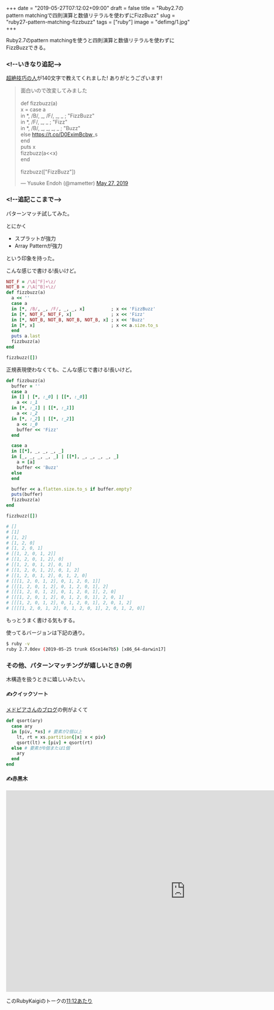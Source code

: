 +++
date = "2019-05-27T07:12:02+09:00"
draft = false
title = "Ruby2.7のpattern matchingで四則演算と数値リテラルを使わずにFizzBuzz"
slug = "ruby27-pattern-matching-fizzbuzz"
tags = ["ruby"]
image = "defimg/1.jpg"
+++

Ruby2.7のpattern matchingを使うと四則演算と数値リテラルを使わずにFizzBuzzできる。

<!--more-->

### &lt;!--いきなり追記--&gt;

[超絶技巧の人](https://twitter.com/mametter)が140文字で教えてくれました! ありがとうございます!

<blockquote class="twitter-tweet"><p lang="ja" dir="ltr">面白いので改変してみました<br><br>def fizzbuzz(a)<br> x = case a<br> in *, /B/, _, /F/, _, _ ; &quot;FizzBuzz&quot;<br> in *, /F/, _, _ ; &quot;Fizz&quot;<br> in *, /B/, _, _, _, _ ; &quot;Buzz&quot;<br> else <a href="https://t.co/D0EximBcbw">https://t.co/D0EximBcbw</a>_s<br> end<br> puts x<br> fizzbuzz(a&lt;&lt;x)<br>end<br><br>fizzbuzz([&quot;FizzBuzz&quot;])</p>&mdash; Yusuke Endoh (@mametter) <a href="https://twitter.com/mametter/status/1133039575159328769?ref_src=twsrc%5Etfw">May 27, 2019</a></blockquote> <script async src="https://platform.twitter.com/widgets.js" charset="utf-8"></script>

### &lt;!--追記ここまで--&gt;

パターンマッチ試してみた。

とにかく

* スプラットが強力
* Array Patternが強力

という印象を持った。

こんな感じで書ける!長いけど。

```ruby
NOT_F = /\A[^F]+\z/ 
NOT_B = /\A[^B]+\z/ 
def fizzbuzz(a)
  a << ''
  case a
  in [*, /B/, _, /F/, _, _, x]          ; x << 'FizzBuzz'
  in [*, NOT_F, NOT_F, x]               ; x << 'Fizz'
  in [*, NOT_B, NOT_B, NOT_B, NOT_B, x] ; x << 'Buzz'
  in [*, x]                             ; x << a.size.to_s
  end
  puts a.last
  fizzbuzz(a)
end

fizzbuzz([])
```

正規表現使わなくても、こんな感じで書ける!長いけど。

```ruby
def fizzbuzz(a)
  buffer = ''
  case a
  in [] | [*, :_0] | [[*, :_0]]
    a << :_1
  in [*, :_1] | [[*, :_1]]
    a << :_2
  in [*, :_2] | [[*, :_2]]
    a << :_0
    buffer << 'Fizz'
  end

  case a
  in [[*], _, _, _, _]
  in [_, _, _, _, _] | [[*], _, _, _, _, _]
    a = [a]
    buffer << 'Buzz'
  else
  end

  buffer << a.flatten.size.to_s if buffer.empty?
  puts(buffer)
  fizzbuzz(a)
end

fizzbuzz([])

# []
# [1]
# [1, 2]
# [1, 2, 0]
# [1, 2, 0, 1]
# [[1, 2, 0, 1, 2]]
# [[1, 2, 0, 1, 2], 0]
# [[1, 2, 0, 1, 2], 0, 1]
# [[1, 2, 0, 1, 2], 0, 1, 2]
# [[1, 2, 0, 1, 2], 0, 1, 2, 0]
# [[[1, 2, 0, 1, 2], 0, 1, 2, 0, 1]]
# [[[1, 2, 0, 1, 2], 0, 1, 2, 0, 1], 2]
# [[[1, 2, 0, 1, 2], 0, 1, 2, 0, 1], 2, 0]
# [[[1, 2, 0, 1, 2], 0, 1, 2, 0, 1], 2, 0, 1]
# [[[1, 2, 0, 1, 2], 0, 1, 2, 0, 1], 2, 0, 1, 2]
# [[[[1, 2, 0, 1, 2], 0, 1, 2, 0, 1], 2, 0, 1, 2, 0]]
```

もっとうまく書ける気もする。

使ってるバージョンは下記の通り。

```bash
$ ruby -v
ruby 2.7.0dev (2019-05-25 trunk 65ce14e7b5) [x86_64-darwin17]
```

### その他、パターンマッチングが嬉しいときの例


木構造を扱うときに嬉しいみたい。

#### ✍クイックソート

[メドピアさんのブログ](https://tech.medpeer.co.jp/entry/2019/05/13/090000)の例がよくて

```ruby
def qsort(ary) 
  case ary
  in [piv, *xs] # 要素が2個以上
    lt, rt = xs.partition{|x| x < piv}
    qsort(lt) + [piv] + qsort(rt)
  else # 要素が0個または1個
    ary
  end
end
```

#### ✍赤黒木

<iframe width="978" height="550" src="https://www.youtube.com/embed/1qEhEad5uPI" frameborder="0" allow="accelerometer; autoplay; encrypted-media; gyroscope; picture-in-picture" allowfullscreen></iframe>

このRubyKaigiのトークの[11:12あたり](https://youtu.be/1qEhEad5uPI?t=672)

<script type="text/javascript" src="/js/prism.js" async></script>
